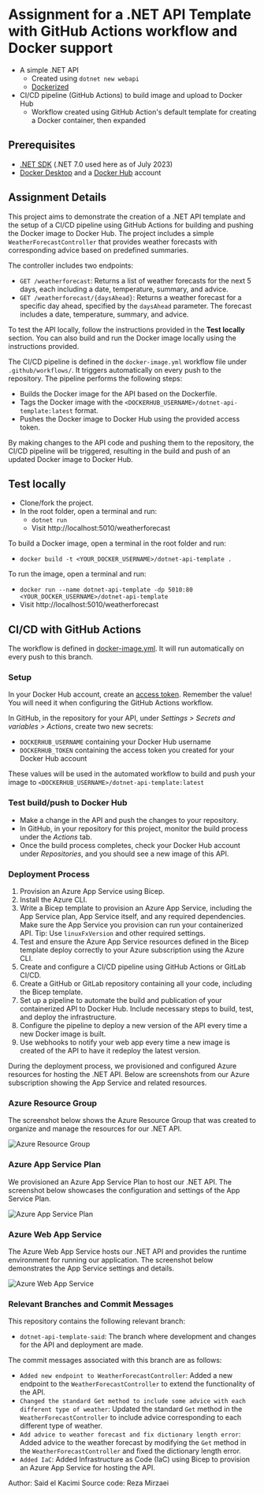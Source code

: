 # Assignment for a .NET API Template with GitHub Actions workflow and Docker support

* A simple .NET API
  * Created using `dotnet new webapi`
  * [Dockerized](https://github.com/rezabmirzaei/dotnet-api-template/blob/main/Dockerfile)
* CI/CD pipeline (GitHub Actions) to build image and upload to Docker Hub
  * Workflow created using GitHub Action's default template for creating a Docker container, then expanded

## Prerequisites

* [.NET SDK](https://dotnet.microsoft.com/en-us/download) (.NET 7.0 used here as of July 2023)
* [Docker Desktop](https://docs.docker.com/desktop/install/windows-install/) and a [Docker Hub](https://hub.docker.com/) account

## Assignment Details

This project aims to demonstrate the creation of a .NET API template and the setup of a CI/CD pipeline using GitHub Actions for building and pushing the Docker image to Docker Hub. The project includes a simple `WeatherForecastController` that provides weather forecasts with corresponding advice based on predefined summaries.

The controller includes two endpoints:
* `GET /weatherforecast`: Returns a list of weather forecasts for the next 5 days, each including a date, temperature, summary, and advice.
* `GET /weatherforecast/{daysAhead}`: Returns a weather forecast for a specific day ahead, specified by the `daysAhead` parameter. The forecast includes a date, temperature, summary, and advice.

To test the API locally, follow the instructions provided in the **Test locally** section. You can also build and run the Docker image locally using the instructions provided.

The CI/CD pipeline is defined in the `docker-image.yml` workflow file under `.github/workflows/`. It triggers automatically on every push to the repository. The pipeline performs the following steps:
* Builds the Docker image for the API based on the Dockerfile.
* Tags the Docker image with the `<DOCKERHUB_USERNAME>/dotnet-api-template:latest` format.
* Pushes the Docker image to Docker Hub using the provided access token.

By making changes to the API code and pushing them to the repository, the CI/CD pipeline will be triggered, resulting in the build and push of an updated Docker image to Docker Hub.

## Test locally

* Clone/fork the project.
* In the root folder, open a terminal and run:
  * `dotnet run`
  * Visit http://localhost:5010/weatherforecast

To build a Docker image, open a terminal in the root folder and run:
* `docker build -t <YOUR_DOCKER_USERNAME>/dotnet-api-template .`

To run the image, open a terminal and run:
* `docker run --name dotnet-api-template -dp 5010:80 <YOUR_DOCKER_USERNAME>/dotnet-api-template`
* Visit http://localhost:5010/weatherforecast

## CI/CD with GitHub Actions

The workflow is defined in [docker-image.yml](https://github.com/rezabmirzaei/dotnet-api-template/blob/main/.github/workflows/docker-image.yml). It will run automatically on every push to this branch.

### Setup

In your Docker Hub account, create an [access token](https://docs.docker.com/docker-hub/access-tokens/). Remember the value! You will need it when configuring the GitHub Actions workflow.

In GitHub, in the repository for your API, under _Settings > Secrets and variables > Actions_, create two new secrets:
* `DOCKERHUB_USERNAME` containing your Docker Hub username
* `DOCKERHUB_TOKEN` containing the access token you created for your Docker Hub account

These values will be used in the automated workflow to build and push your image to `<DOCKERHUB_USERNAME>/dotnet-api-template:latest`

### Test build/push to Docker Hub

* Make a change in the API and push the changes to your repository.
* In GitHub, in your repository for this project, monitor the build process under the _Actions_ tab.
* Once the build process completes, check your Docker Hub account under _Repositories_, and you should see a new image of this API.

### Deployment Process

1. Provision an Azure App Service using Bicep.
2. Install the Azure CLI.
3. Write a Bicep template to provision an Azure App Service, including the App Service plan, App Service itself, and any required dependencies. Make sure the App Service you provision can run your containerized API. Tip: Use `linuxFxVersion` and other required settings.
4. Test and ensure the Azure App Service resources defined in the Bicep template deploy correctly to your Azure subscription using the Azure CLI.
5. Create and configure a CI/CD pipeline using GitHub Actions or GitLab CI/CD.
6. Create a GitHub or GitLab repository containing all your code, including the Bicep template.
7. Set up a pipeline to automate the build and publication of your containerized API to Docker Hub. Include necessary steps to build, test, and deploy the infrastructure.
8. Configure the pipeline to deploy a new version of the API every time a new Docker image is built.
9. Use webhooks to notify your web app every time a new image is created of the API to have it redeploy the latest version.


During the deployment process, we provisioned and configured Azure resources for hosting the .NET API. Below are screenshots from our Azure subscription showing the App Service and related resources.

### Azure Resource Group

The screenshot below shows the Azure Resource Group that was created to organize and manage the resources for our .NET API.

![Azure Resource Group](https://github.com/kilmarzo/dotnet-api-template-said/raw/dotnet-api-template-said/azure_resourcegroup.png)

### Azure App Service Plan

We provisioned an Azure App Service Plan to host our .NET API. The screenshot below showcases the configuration and settings of the App Service Plan.

![Azure App Service Plan](https://github.com/kilmarzo/dotnet-api-template-said/raw/dotnet-api-template-said/azure_appserviceplan.png)

### Azure Web App Service

The Azure Web App Service hosts our .NET API and provides the runtime environment for running our application. The screenshot below demonstrates the App Service settings and details.

![Azure Web App Service](https://github.com/kilmarzo/dotnet-api-template-said/raw/dotnet-api-template-said/azure_webappservice.png)

### Relevant Branches and Commit Messages

This repository contains the following relevant branch:
- `dotnet-api-template-said`: The branch where development and changes for the API and deployment are made.

The commit messages associated with this branch are as follows:
- `Added new endpoint to WeatherForecastController`: Added a new endpoint to the `WeatherForecastController` to extend the functionality of the API.
- `Changed the standard Get method to include some advice with each different type of weather`: Updated the standard `Get` method in the `WeatherForecastController` to include advice corresponding to each different type of weather.
- `Add advice to weather forecast and fix dictionary length error`: Added advice to the weather forecast by modifying the `Get` method in the `WeatherForecastController` and fixed the dictionary length error.
- `Added IaC`: Added Infrastructure as Code (IaC) using Bicep to provision an Azure App Service for hosting the API.



Author: Said el Kacimi
Source code: Reza Mirzaei

